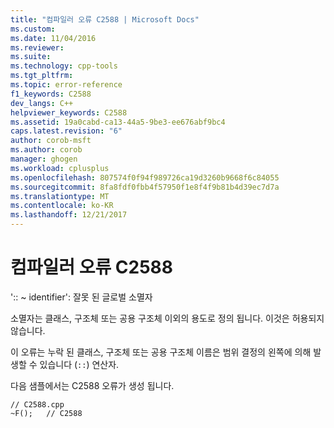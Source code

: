 ```yaml
---
title: "컴파일러 오류 C2588 | Microsoft Docs"
ms.custom: 
ms.date: 11/04/2016
ms.reviewer: 
ms.suite: 
ms.technology: cpp-tools
ms.tgt_pltfrm: 
ms.topic: error-reference
f1_keywords: C2588
dev_langs: C++
helpviewer_keywords: C2588
ms.assetid: 19a0cabd-ca13-44a5-9be3-ee676abf9bc4
caps.latest.revision: "6"
author: corob-msft
ms.author: corob
manager: ghogen
ms.workload: cplusplus
ms.openlocfilehash: 807574f0f94f989726ca19d3260b9668f6c84055
ms.sourcegitcommit: 8fa8fdf0fbb4f57950f1e8f4f9b81b4d39ec7d7a
ms.translationtype: MT
ms.contentlocale: ko-KR
ms.lasthandoff: 12/21/2017
---
```

# <a name="compiler-error-c2588"></a>컴파일러 오류 C2588
':: ~ identifier': 잘못 된 글로벌 소멸자  
  
 소멸자는 클래스, 구조체 또는 공용 구조체 이외의 용도로 정의 됩니다. 이것은 허용되지 않습니다.  
  
 이 오류는 누락 된 클래스, 구조체 또는 공용 구조체 이름은 범위 결정의 왼쪽에 의해 발생할 수 있습니다 (`::`) 연산자.  
  
 다음 샘플에서는 C2588 오류가 생성 됩니다.  
  
```  
// C2588.cpp  
~F();   // C2588  
```
